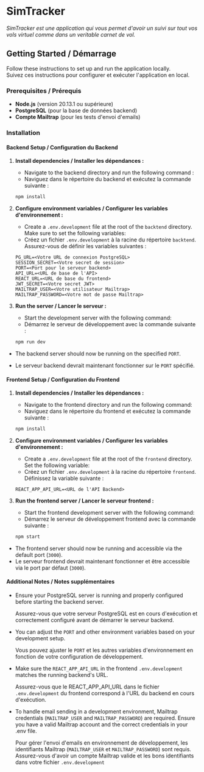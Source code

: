 # SimTracker 

*SimTracker est une application qui vous permet d'avoir un suivi sur tout vos vols virtuel comme dans un veritable carnet de vol.*

## Getting Started / Démarrage

Follow these instructions to set up and run the application locally.  
Suivez ces instructions pour configurer et exécuter l'application en local.

### Prerequisites / Prérequis

- **Node.js** (version 20.13.1 ou supérieure)
- **PostgreSQL** (pour la base de données backend)
- **Compte Mailtrap** (pour les tests d'envoi d'emails)

### Installation

#### Backend Setup / Configuration du Backend

1. **Install dependencies / Installer les dépendances :**
   - Navigate to the backend directory and run the following command :  
   - Naviguez dans le répertoire du backend et exécutez la commande suivante :

   ```bash
   npm install
2. **Configure environment variables / Configurer les variables d'environnement :**

   - Create a ``.env.development`` file at the root of the `backtend` directory. Make sure to set the following variables:
   - Créez un fichier ``.env.development`` à la racine du répertoire `backtend`. Assurez-vous de définir les variables suivantes :
  
    ```env
    PG_URL=<Votre URL de connexion PostgreSQL>
    SESSION_SECRET=<Votre secret de session>
    PORT=<Port pour le serveur backend>
    API_URL=<URL de base de l'API>
    REACT_URL=<URL de base du frontend>
    JWT_SECRET=<Votre secret JWT>
    MAILTRAP_USER=<Votre utilisateur Mailtrap>
    MAILTRAP_PASSWORD=<Votre mot de passe Mailtrap>
3. **Run the server / Lancer le serveur :**

   - Start the development server with the following command:
   - Démarrez le serveur de développement avec la commande suivante :
    ```bash
    npm run dev
- The backend server should now be running on the specified ``PORT``.

 - Le serveur backend devrait maintenant fonctionner sur le ``PORT`` spécifié.

#### Frontend Setup / Configuration du Frontend
1. **Install dependencies / Installer les dépendances :**

   - Navigate to the frontend directory and run the following command:
   - Naviguez dans le répertoire du frontend et exécutez la commande suivante :
    ```bash
    npm install
2. **Configure environment variables / Configurer les variables d'environnement :**

   - Create a ``.env.development`` file at the root of the `frontend` directory. Set the following variable:
   - Créez un fichier ``.env.development`` à la racine du répertoire `frontend`. Définissez la variable suivante :
    ```env
    REACT_APP_API_URL=<URL de l'API Backend>
3. **Run the frontend server / Lancer le serveur frontend :**

    - Start the frontend development server with the following command:
    - Démarrez le serveur de développement frontend avec la commande suivante :
    ```bash
    npm start
 - The frontend server should now be running and accessible via the default port (``3000``).
 - Le serveur frontend devrait maintenant fonctionner et être accessible via le port par défaut (``3000``).

#### Additional Notes / Notes supplémentaires
 - Ensure your PostgreSQL server is running and properly configured before starting the backend server.
  
     Assurez-vous que votre serveur PostgreSQL est en cours d'exécution et correctement configuré avant de démarrer le serveur backend.

 - You can adjust the ``PORT`` and other environment variables based on your development setup.

    Vous pouvez ajuster le ``PORT`` et les autres variables d'environnement en fonction de votre configuration de développement.

- Make sure the ``REACT_APP_API_URL`` in the frontend ``.env.development`` matches the running backend's URL.
 
     Assurez-vous que le REACT_APP_API_URL dans le fichier ``.env.development`` du frontend correspond à l'URL du backend en cours d'exécution.

 - To handle email sending in a development environment, Mailtrap credentials (``MAILTRAP_USER`` and ``MAILTRAP_PASSWORD``) are required. Ensure you have a valid Mailtrap account and the correct credentials in your .env file.

    Pour gérer l'envoi d'emails en environnement de développement, les identifiants Mailtrap (``MAILTRAP_USER`` et ``MAILTRAP_PASSWORD``) sont requis. Assurez-vous d'avoir un compte Mailtrap valide et les bons identifiants dans votre fichier ``.env.development``

